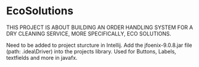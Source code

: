 # EcoSolutions
THIS PROJECT IS ABOUT BUILDING AN ORDER HANDLING SYSTEM FOR A DRY CLEANING SERVICE, MORE SPECIFICALLY, ECO SOLUTIONS.

Need to be added to project sturcture in Intellij.
Add the jfoenix-9.0.8.jar file (path: .idea\Driver) into the projects library. 
Used for Buttons, Labels, textfields and more in javafx. 
